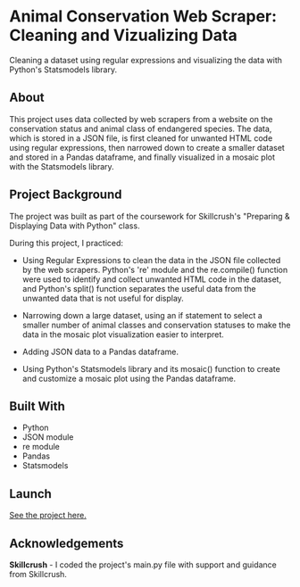 # Animal Conservation Web Scraper: Cleaning and Vizualizing Data
Cleaning a dataset using regular expressions and visualizing the data with Python's Statsmodels library. 

## About
This project uses data collected by web scrapers from a website on the conservation status and animal class of endangered species. The data, which is stored in a JSON file, is first cleaned for unwanted HTML code using regular expressions, then narrowed down to create a smaller dataset and stored in a Pandas dataframe, and finally visualized in a mosaic plot with the Statsmodels library. 

## Project Background
The project was built as part of the coursework for Skillcrush's "Preparing & Displaying Data with Python" class.

During this project, I practiced: 

- Using Regular Expressions to clean the data in the JSON file collected by the web scrapers. Python's 're' module and the re.compile() function were used to identify and collect unwanted HTML code in the dataset, and Python's split() function separates the useful data from the unwanted data that is not useful for display.   

- Narrowing down a large dataset, using an if statement to select a smaller number of animal classes and conservation statuses to make the data in the mosaic plot visualization easier to interpret. 

- Adding JSON data to a Pandas dataframe. 

- Using Python's Statsmodels library and its mosaic() function to create and customize a mosaic plot using the Pandas dataframe.   

## Built With 
- Python
- JSON module
- re module
- Pandas
- Statsmodels

## Launch
[See the project here.](https://replit.com/@lonemortensen/skillcrush-py-cl03-ls11-scraper-species-clean-mosaic-final#main.py)

## Acknowledgements

**Skillcrush** - I coded the project's main.py file with support and guidance from Skillcrush. 